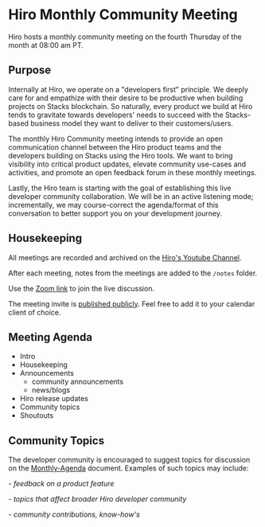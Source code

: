 # Hiro Monthly Community Meeting

Hiro hosts a monthly community meeting on the fourth Thursday of the month at 08:00 am PT.

## Purpose

Internally at Hiro, we operate on a "developers first" principle. We deeply care for and empathize with their desire to be productive when building projects on Stacks blockchain. So naturally, every product we build at Hiro tends to gravitate towards developers' needs to succeed with the Stacks-based business model they want to deliver to their customers/users.

The monthly Hiro Community meeting intends to provide an open communication channel between the Hiro product teams and the developers building on Stacks using the Hiro tools. We want to bring visibility into critical product updates, elevate community use-cases and activities, and promote an open feedback forum in these monthly meetings.

Lastly, the Hiro team is starting with the goal of establishing this live developer community collaboration. We will be in an active listening mode; incrementally, we may course-correct the agenda/format of this conversation to better support you on your development journey.

## Housekeeping

All meetings are recorded and archived on the [Hiro's Youtube Channel](https://www.youtube.com/c/HiroSystems).

After each meeting, notes from the meetings are added to the `/notes` folder.

Use the [Zoom link]() to join the live discussion.

The meeting invite is [published publicly](). Feel free to add it to your calendar client of choice.

## Meeting Agenda

- Intro
- Housekeeping
- Announcements
    - community announcements
    - news/blogs
- Hiro release updates
- Community topics
- Shoutouts

## Community Topics

The developer community is encouraged to suggest topics for discussion on the [Monthly-Agenda]() document. Examples of such topics may include:

_- feedback on a product feature_

_- topics that affect broader Hiro developer community_

_- community contributions, know-how's_





